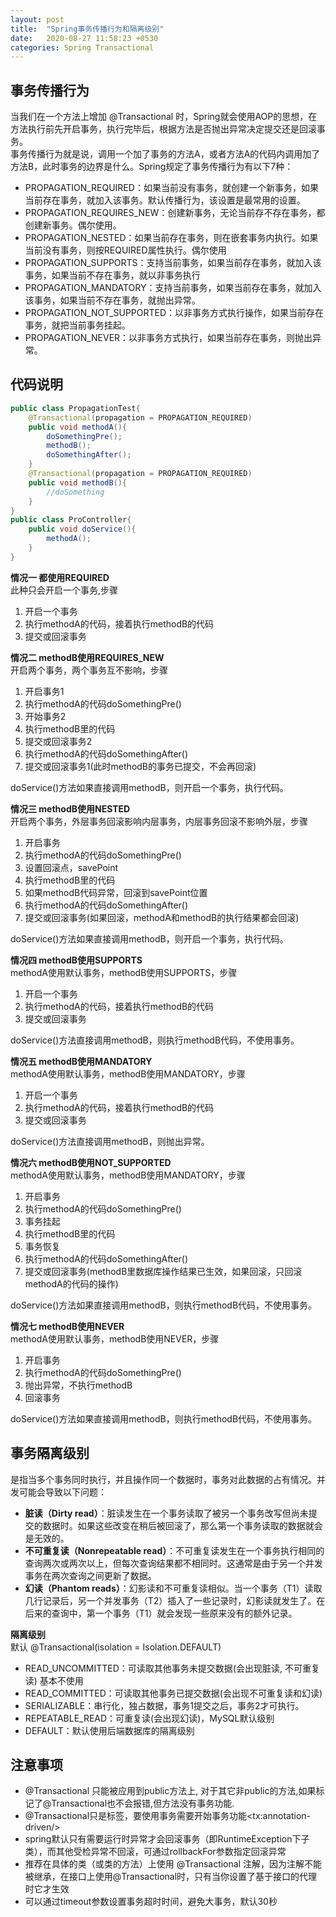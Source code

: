 ```yaml
---
layout: post
title:  "Spring事务传播行为和隔离级别"
date:   2020-08-27 11:58:23 +0530
categories: Spring Transactional
---
```

## 事务传播行为
当我们在一个方法上增加 @Transactional 时，Spring就会使用AOP的思想，在方法执行前先开启事务，执行完毕后，根据方法是否抛出异常决定提交还是回滚事务。  
事务传播行为就是说，调用一个加了事务的方法A，或者方法A的代码内调用加了方法B，此时事务的边界是什么。Spring规定了事务传播行为有以下7种：  
- PROPAGATION_REQUIRED：如果当前没有事务，就创建一个新事务，如果当前存在事务，就加入该事务。默认传播行为，该设置是最常用的设置。
- PROPAGATION_REQUIRES_NEW：创建新事务，无论当前存不存在事务，都创建新事务。偶尔使用。
- PROPAGATION_NESTED：如果当前存在事务，则在嵌套事务内执行。如果当前没有事务，则按REQUIRED属性执行。偶尔使用
- PROPAGATION_SUPPORTS：支持当前事务，如果当前存在事务，就加入该事务，如果当前不存在事务，就以非事务执行
- PROPAGATION_MANDATORY：支持当前事务，如果当前存在事务，就加入该事务，如果当前不存在事务，就抛出异常。
- PROPAGATION_NOT_SUPPORTED：以非事务方式执行操作，如果当前存在事务，就把当前事务挂起。
- PROPAGATION_NEVER：以非事务方式执行，如果当前存在事务，则抛出异常。

## 代码说明
```java
public class PropagationTest{
    @Transactional(propagation = PROPAGATION_REQUIRED)    
    public void methodA(){
        doSomethingPre();
        methodB();
        doSomethingAfter();
    }
    @Transactional(propagation = PROPAGATION_REQUIRED)
    public void methodB(){
        //doSomething
    }   
}
public class ProController{
    public void doService(){
        methodA();
    }
}
```
**情况一 都使用REQUIRED**  
此种只会开启一个事务,步骤  
1. 开启一个事务
2. 执行methodA的代码，接着执行methodB的代码
3. 提交或回滚事务

**情况二 methodB使用REQUIRES_NEW**  
开启两个事务，两个事务互不影响，步骤  
1. 开启事务1
2. 执行methodA的代码doSomethingPre()
3. 开始事务2
4. 执行methodB里的代码
5. 提交或回滚事务2
6. 执行methodA的代码doSomethingAfter()
7. 提交或回滚事务1(此时methodB的事务已提交，不会再回滚)

doService()方法如果直接调用methodB，则开启一个事务，执行代码。

**情况三 methodB使用NESTED**  
开启两个事务，外层事务回滚影响内层事务，内层事务回滚不影响外层，步骤  
1. 开启事务
2. 执行methodA的代码doSomethingPre()
3. 设置回滚点，savePoint
4. 执行methodB里的代码
5. 如果methodB代码异常，回滚到savePoint位置
6. 执行methodA的代码doSomethingAfter()
7. 提交或回滚事务(如果回滚，methodA和methodB的执行结果都会回滚)  

doService()方法如果直接调用methodB，则开启一个事务，执行代码。

**情况四 methodB使用SUPPORTS**  
methodA使用默认事务，methodB使用SUPPORTS，步骤    
1. 开启一个事务
2. 执行methodA的代码，接着执行methodB的代码
3. 提交或回滚事务

doService()方法直接调用methodB，则执行methodB代码，不使用事务。

**情况五 methodB使用MANDATORY**  
methodA使用默认事务，methodB使用MANDATORY，步骤    
1. 开启一个事务
2. 执行methodA的代码，接着执行methodB的代码
3. 提交或回滚事务

doService()方法直接调用methodB，则抛出异常。

**情况六 methodB使用NOT_SUPPORTED**  
methodA使用默认事务，methodB使用MANDATORY，步骤  
1. 开启事务
2. 执行methodA的代码doSomethingPre()
3. 事务挂起
4. 执行methodB里的代码
5. 事务恢复
6. 执行methodA的代码doSomethingAfter()
7. 提交或回滚事务(methodB里数据库操作结果已生效，如果回滚，只回滚methodA的代码的操作)  

doService()方法如果直接调用methodB，则执行methodB代码，不使用事务。

**情况七 methodB使用NEVER**  
methodA使用默认事务，methodB使用NEVER，步骤 
1. 开启事务
2. 执行methodA的代码doSomethingPre()
3. 抛出异常，不执行methodB
4. 回滚事务

doService()方法如果直接调用methodB，则执行methodB代码，不使用事务。

## 事务隔离级别
是指当多个事务同时执行，并且操作同一个数据时，事务对此数据的占有情况。并发可能会导致以下问题：  
- **脏读（Dirty read）**：脏读发生在一个事务读取了被另一个事务改写但尚未提交的数据时。如果这些改变在稍后被回滚了，那么第一个事务读取的数据就会是无效的。  
- **不可重复读（Nonrepeatable read）**：不可重复读发生在一个事务执行相同的查询两次或两次以上，但每次查询结果都不相同时。这通常是由于另一个并发事务在两次查询之间更新了数据。  
- **幻读（Phantom reads）**：幻影读和不可重复读相似。当一个事务（T1）读取几行记录后，另一个并发事务（T2）插入了一些记录时，幻影读就发生了。在后来的查询中，第一个事务（T1）就会发现一些原来没有的额外记录。  

**隔离级别**  
默认 @Transactional(isolation = Isolation.DEFAULT)  
- READ_UNCOMMITTED：可读取其他事务未提交数据(会出现脏读, 不可重复读) 基本不使用    
- READ_COMMITTED：可读取其他事务已提交数据(会出现不可重复读和幻读) 
- SERIALIZABLE：串行化，独占数据，事务1提交之后，事务2才可执行。 
- REPEATABLE_READ：可重复读(会出现幻读)，MySQL默认级别   
- DEFAULT：默认使用后端数据库的隔离级别   

## 注意事项
- @Transactional 只能被应用到public方法上, 对于其它非public的方法,如果标记了@Transactional也不会报错,但方法没有事务功能.
- @Transactional只是标签，要使用事务需要开始事务功能\<tx:annotation-driven/>
- spring默认只有需要运行时异常才会回滚事务（即RuntimeException下子类），而其他受检异常不回滚，可通过rollbackFor参数指定回滚异常
- 推荐在具体的类（或类的方法）上使用 @Transactional 注解，因为注解不能被继承，在接口上使用@Transactional时，只有当你设置了基于接口的代理时它才生效
- 可以通过timeout参数设置事务超时时间，避免大事务，默认30秒